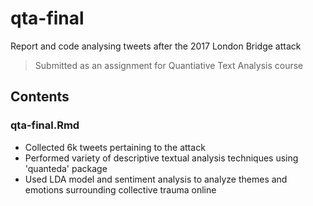 # qta-final

Report and code analysing tweets after the 2017 London Bridge attack

> Submitted as an assignment for Quantiative Text Analysis course

## Contents

### qta-final.Rmd
* Collected 6k tweets pertaining to the attack
* Performed variety of descriptive textual analysis techniques using 'quanteda' package
* Used LDA model and sentiment analysis to analyze themes and emotions surrounding collective trauma online
